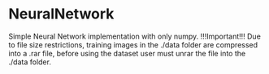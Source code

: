 # NeuralNetwork
Simple Neural Network implementation with only numpy.
!!!Important!!!
Due to file size restrictions, training images in the ./data folder are compressed into a .rar file, before using the dataset user must unrar the file into the ./data folder.
